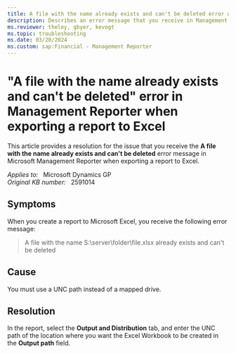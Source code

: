 ```yaml
---
title: A file with the name already exists and can't be deleted error when exporting report to Excel
description: Describes an error message that you receive in Management Reporter when you generate a report to Excel. Provides a resolution.
ms.reviewer: theley, gbyer, kevogt
ms.topic: troubleshooting
ms.date: 03/20/2024
ms.custom: sap:Financial - Management Reporter
---
```

# "A file with the name already exists and can't be deleted" error in Management Reporter when exporting a report to Excel

This article provides a resolution for the issue that you receive the **A file with the name already exists and can't be deleted** error message in Microsoft Management Reporter when exporting a report to Excel.

_Applies to:_ &nbsp; Microsoft Dynamics GP  
_Original KB number:_ &nbsp; 2591014

## Symptoms

When you create a report to Microsoft Excel, you receive the following error message:

> A file with the name S:\server\folder\file.xlsx already exists and can't be deleted

## Cause

You must use a UNC path instead of a mapped drive.

## Resolution

In the report, select the **Output and Distribution** tab, and enter the UNC path of the location where you want the Excel Workbook to be created in the **Output path**  field.
